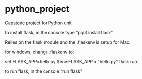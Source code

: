 # python_project
Capstone project for Python unit



to install flask, in the console type "pip3 install flask"

Relies on the flask module and the .flaskenv is setup for Mac. 

for windows, change .flaskenv to: 

set FLASK_APP=hello.py
$env:FLASK_APP = "hello.py"
flask run

to run flask, in the console "run flask"

